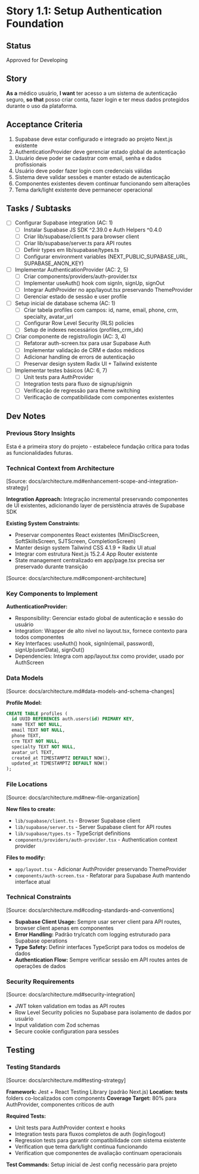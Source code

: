 # Story 1.1: Setup Authentication Foundation

## Status
Approved for Developing

## Story
**As a** médico usuário,
**I want** ter acesso a um sistema de autenticação seguro,
**so that** posso criar conta, fazer login e ter meus dados protegidos durante o uso da plataforma.

## Acceptance Criteria
1. Supabase deve estar configurado e integrado ao projeto Next.js existente
2. AuthenticationProvider deve gerenciar estado global de autenticação
3. Usuário deve poder se cadastrar com email, senha e dados profissionais
4. Usuário deve poder fazer login com credenciais válidas
5. Sistema deve validar sessões e manter estado de autenticação
6. Componentes existentes devem continuar funcionando sem alterações
7. Tema dark/light existente deve permanecer operacional

## Tasks / Subtasks
- [ ] Configurar Supabase integration (AC: 1)
  - [ ] Instalar Supabase JS SDK ^2.39.0 e Auth Helpers ^0.4.0
  - [ ] Criar lib/supabase/client.ts para browser client
  - [ ] Criar lib/supabase/server.ts para API routes
  - [ ] Definir types em lib/supabase/types.ts
  - [ ] Configurar environment variables (NEXT_PUBLIC_SUPABASE_URL, SUPABASE_ANON_KEY)
- [ ] Implementar AuthenticationProvider (AC: 2, 5)
  - [ ] Criar components/providers/auth-provider.tsx 
  - [ ] Implementar useAuth() hook com signIn, signUp, signOut
  - [ ] Integrar AuthProvider no app/layout.tsx preservando ThemeProvider
  - [ ] Gerenciar estado de sessão e user profile
- [ ] Setup inicial de database schema (AC: 1)
  - [ ] Criar tabela profiles com campos: id, name, email, phone, crm, specialty, avatar_url
  - [ ] Configurar Row Level Security (RLS) policies
  - [ ] Setup de indexes necessários (profiles_crm_idx)
- [ ] Criar componente de registro/login (AC: 3, 4)
  - [ ] Refatorar auth-screen.tsx para usar Supabase Auth
  - [ ] Implementar validação de CRM e dados médicos
  - [ ] Adicionar handling de errors de autenticação
  - [ ] Preservar design system Radix UI + Tailwind existente
- [ ] Implementar testes básicos (AC: 6, 7)
  - [ ] Unit tests para AuthProvider
  - [ ] Integration tests para fluxo de signup/signin
  - [ ] Verificação de regressão para theme switching
  - [ ] Verificação de compatibilidade com componentes existentes

## Dev Notes

### Previous Story Insights
Esta é a primeira story do projeto - estabelece fundação crítica para todas as funcionalidades futuras.

### Technical Context from Architecture
[Source: docs/architecture.md#enhancement-scope-and-integration-strategy]

**Integration Approach:** Integração incremental preservando componentes de UI existentes, adicionando layer de persistência através de Supabase SDK

**Existing System Constraints:**
- Preservar componentes React existentes (MiniDiscScreen, SoftSkillsScreen, SJTScreen, CompletionScreen)
- Manter design system Tailwind CSS 4.1.9 + Radix UI atual  
- Integrar com estrutura Next.js 15.2.4 App Router existente
- State management centralizado em app/page.tsx precisa ser preservado durante transição

[Source: docs/architecture.md#component-architecture]

### Key Components to Implement

**AuthenticationProvider:**
- Responsibility: Gerenciar estado global de autenticação e sessão do usuário
- Integration: Wrapper de alto nível no layout.tsx, fornece contexto para todos componentes
- Key Interfaces: useAuth() hook, signIn(email, password), signUp(userData), signOut()
- Dependencies: Integra com app/layout.tsx como provider, usado por AuthScreen

### Data Models
[Source: docs/architecture.md#data-models-and-schema-changes]

**Profile Model:** 
```sql
CREATE TABLE profiles (
  id UUID REFERENCES auth.users(id) PRIMARY KEY,
  name TEXT NOT NULL,
  email TEXT NOT NULL,
  phone TEXT,
  crm TEXT NOT NULL,
  specialty TEXT NOT NULL,
  avatar_url TEXT,
  created_at TIMESTAMPTZ DEFAULT NOW(),
  updated_at TIMESTAMPTZ DEFAULT NOW()
);
```

### File Locations
[Source: docs/architecture.md#new-file-organization]

**New files to create:**
- `lib/supabase/client.ts` - Browser Supabase client
- `lib/supabase/server.ts` - Server Supabase client for API routes  
- `lib/supabase/types.ts` - TypeScript definitions
- `components/providers/auth-provider.tsx` - Authentication context provider

**Files to modify:**
- `app/layout.tsx` - Adicionar AuthProvider preservando ThemeProvider
- `components/auth-screen.tsx` - Refatorar para Supabase Auth mantendo interface atual

### Technical Constraints
[Source: docs/architecture.md#coding-standards-and-conventions]

- **Supabase Client Usage:** Sempre usar server client para API routes, browser client apenas em componentes
- **Error Handling:** Padrão try/catch com logging estruturado para Supabase operations
- **Type Safety:** Definir interfaces TypeScript para todos os modelos de dados
- **Authentication Flow:** Sempre verificar sessão em API routes antes de operações de dados

### Security Requirements  
[Source: docs/architecture.md#security-integration]

- JWT token validation em todas as API routes
- Row Level Security policies no Supabase para isolamento de dados por usuário
- Input validation com Zod schemas
- Secure cookie configuration para sessões

## Testing

### Testing Standards
[Source: docs/architecture.md#testing-strategy]

**Framework:** Jest + React Testing Library (padrão Next.js)
**Location:** __tests__ folders co-localizados com components
**Coverage Target:** 80% para AuthProvider, componentes críticos de auth

**Required Tests:**
- Unit tests para AuthProvider context e hooks
- Integration tests para fluxos completos de auth (login/logout)  
- Regression tests para garantir compatibilidade com sistema existente
- Verification que tema dark/light continua funcionando
- Verification que componentes de avaliação continuam operacionais

**Test Commands:** Setup inicial de Jest config necessário para projeto